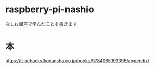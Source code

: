 # raspberry-pi-nashio
なしお講座で学んだことを書きます
# 本
https://bluebacks.kodansha.co.jp/books/9784065193396/appendix/
